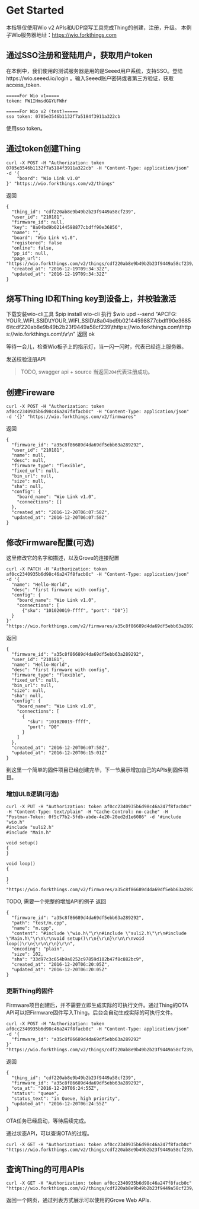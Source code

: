 # Get Started
本指导仅使用Wio v2 APIs和UDP烧写工具完成Thing的创建，注册，升级。
本例子Wio服务器地址：https://wio.forkthings.com

## 通过SSO注册和登陆用户，获取用户token
在本例中，我们使用的测试服务器是用的是Seeed用户系统，支持SSO。登陆https://wio.seeed.io/login 。输入Seeed账户密码或者第三方验证，获取access_token.
```
=====For Wio v1=====
token: FW1IHmsdGGYUFWhr

=====For Wio v2 (test)=====
sso token: 0705e3546b1132f7a5184f3911a322cb
```
使用sso token。

## 通过token创建Thing
```
curl -X POST -H "Authorization: token 0705e3546b1132f7a5184f3911a322cb" -H "Content-Type: application/json" -d '{
    "board": "Wio Link v1.0"
}' "https://wio.forkthings.com/v2/things"
```
返回
```
{
  "thing_id": "cdf220ab8e9b49b2b23f9449a58cf239",
  "user_id": "210181",
  "firmware_id": null,
  "key": "8a04bd9b02144598877cbdff90e36856",
  "name": "",
  "board": "Wio Link v1.0",
  "registered": false
  "online": false,
  "pp_id": null,
  "page_url": "https://wio.forkthings.com/v2/things/cdf220ab8e9b49b2b23f9449a58cf239/page",
  "created_at": "2016-12-19T09:34:32Z",
  "updated_at": "2016-12-19T09:34:32Z"
}
```
## 烧写Thing ID和Thing key到设备上，并校验激活
下载安装wio-cli工具
    $pip install wio-cli
执行
    $wio upd --send "APCFG: YOUR_WIFI_SSID\tYOUR_WIFI_SSID\t8a04bd9b02144598877cbdff90e36856\tcdf220ab8e9b49b2b23f9449a58cf239\thttps://wio.forkthings.com\thttps://wio.forkthings.com\t\r\n"
返回
ok

等待一会儿，检查Wio板子上的指示灯，当一闪一闪时，代表已经连上服务器。
   
发送校验注册API
> TODO, swagger api + source
当返回`204`代表注册成功。

## 创建Fireware
```
curl -X POST -H "Authorization: token af0cc2340935b6d98c46a247f8facb0c" -H "Content-Type: application/json" -d '{}' "https://wio.forkthings.com/v2/firmwares"
```
返回
```
{
  "firmware_id": "a35c8f86689d4da69df5ebb63a289292",
  "user_id": "210181",
  "name": null,
  "desc": null,
  "firmware_type": "flexible",
  "fixed_url": null,
  "bin_url": null,
  "size": null,
  "sha": null,
  "config": {
    "board_name": "Wio Link v1.0",
    "connections": []
  },
  "created_at": "2016-12-20T06:07:58Z",
  "updated_at": "2016-12-20T06:07:58Z"
}
```
## 修改Firmware配置(可选)
这里修改它的名字和描述，以及Grove的连接配置
```
curl -X PATCH -H "Authorization: token af0cc2340935b6d98c46a247f8facb0c" -H "Content-Type: application/json" -d '{
  "name": "Hello-World",
  "desc": "first firmware with config",
  "config": {
  	"board_name": "Wio Link v1.0",
  	"connections": [
  	  {"sku": "101020019-ffff", "port": "D0"}]
  }
}' "https://wio.forkthings.com/v2/firmwares/a35c8f86689d4da69df5ebb63a289292"
```
返回
```
{
  "firmware_id": "a35c8f86689d4da69df5ebb63a289292",
  "user_id": "210181",
  "name": "Hello-World",
  "desc": "first firmware with config",
  "firmware_type": "flexible",
  "fixed_url": null,
  "bin_url": null,
  "size": null,
  "sha": null,
  "config": {
    "board_name": "Wio Link v1.0",
    "connections": [
      {
        "sku": "101020019-ffff",
        "port": "D0"
      }
    ]
  },
  "created_at": "2016-12-20T06:07:58Z",
  "updated_at": "2016-12-20T06:15:01Z"
}
```
到这里一个简单的固件项目已经创建完毕，下一节展示增加自己的APIs到固件项目。

### 增加ULB逻辑(可选)
```
curl -X PUT -H "Authorization: token af0cc2340935b6d98c46a247f8facb0c" -H "Content-Type: text/plain" -H "Cache-Control: no-cache" -H "Postman-Token: 0f5c77b2-5fdb-abde-4e20-20ed2d1e6086" -d '#include "wio.h"
#include "suli2.h"
#include "Main.h"

void setup()
{
}

void loop()
{

}
' "https://wio.forkthings.com/v2/firmwares/a35c8f86689d4da69df5ebb63a289292/ulbs/test/m.cpp"
```
TODO, 需要一个完整的增加API的例子
返回
```
{
  "firmware_id": "a35c8f86689d4da69df5ebb63a289292",
  "path": "test/m.cpp",
  "name": "m.cpp",
  "content": "#include \"wio.h\"\r\n#include \"suli2.h\"\r\n#include \"Main.h\"\r\n\r\nvoid setup()\r\n{\r\n}\r\n\r\nvoid loop()\r\n{\r\n\r\n}\r\n",
  "encoding": "plain",
  "size": 102,
  "sha": "33d97c3c654b9a0252c97859d102b47f8c882bc9",
  "created_at": "2016-12-20T06:20:05Z",
  "updated_at": "2016-12-20T06:20:05Z"
}
```

### 更新Thing的固件
Firmware项目创建后，并不需要立即生成实际的可执行文件。通过Thing的OTA API可以把Firmware固件写入Thing，后台会自动生成实际的可执行文件。
```
curl -X POST -H "Authorization: token af0cc2340935b6d98c46a247f8facb0c" -H "Content-Type: application/json" -d '{
  "firmware_id": "a35c8f86689d4da69df5ebb63a289292"
}' "https://wio.forkthings.com/v2/things/cdf220ab8e9b49b2b23f9449a58cf239/ota"
```
返回
```
{
  "thing_id": "cdf220ab8e9b49b2b23f9449a58cf239",
  "firmware_id": "a35c8f86689d4da69df5ebb63a289292",
  "ota_at": "2016-12-20T06:24:55Z",
  "status": "queue",
  "status_text": "in Queue, high priority",
  "updated_at": "2016-12-20T06:24:55Z"
}
```
OTA任务已经启动，等待后续完成。

通过状态API，可以查询OTA的过程。
```
curl -X GET -H "Authorization: token af0cc2340935b6d98c46a247f8facb0c" "https://wio.forkthings.com/v2/things/cdf220ab8e9b49b2b23f9449a58cf239/ota"
```

## 查询Thing的可用APIs
```
curl -X GET -H "Authorization: token af0cc2340935b6d98c46a247f8facb0c" "https://wio.forkthings.com/v2/things/cdf220ab8e9b49b2b23f9449a58cf239/ota"
```
返回一个网页，通过列表方式展示可以使用的Grove Web APIs.
